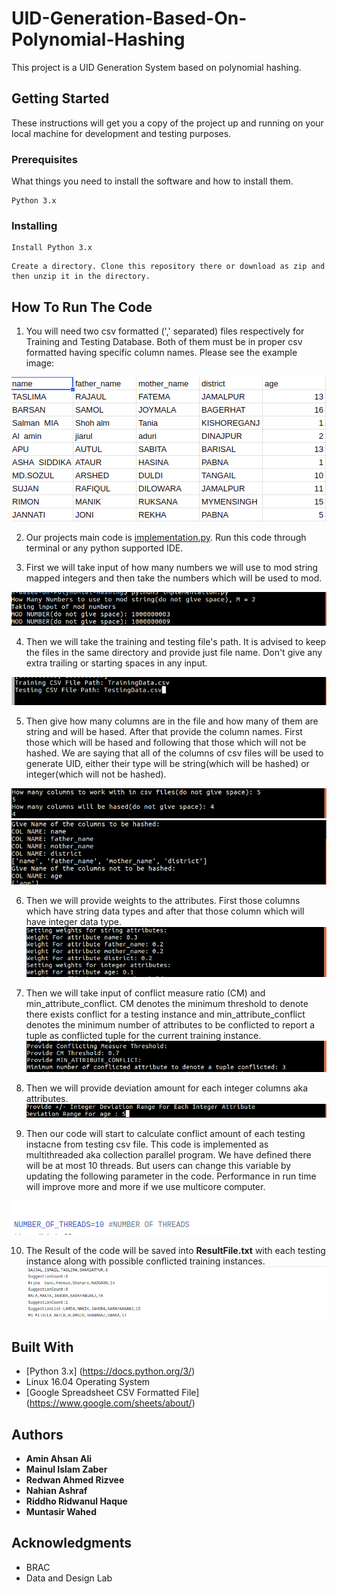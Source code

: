 # UID-Generation-Based-On-Polynomial-Hashing
This project is a UID Generation System based on polynomial hashing.


## Getting Started

These instructions will get you a copy of the project up and running on your local machine for development and testing purposes. 

### Prerequisites

What things you need to install the software and how to install them.

```
Python 3.x
```

### Installing

```
Install Python 3.x 
```
```
Create a directory. Clone this repository there or download as zip and then unzip it in the directory.
```

## How To Run The Code

1. You will need two csv formatted (',' separated) files respectively for Training and Testing Database. Both of them must be in proper csv formatted having specific column names. Please see the example image:

![file format](https://raw.githubusercontent.com/rizveeerprojects/UID-Generation-Based-On-Polynomial-Hashing/master/Images/file_format.png)

2. Our projects main code is [implementation.py](https://github.com/rizveeerprojects/UID-Generation-Based-On-Polynomial-Hashing/blob/master/implementation.py). Run this code through terminal or any python supported IDE.

3. First we will take input of how many numbers we will use to mod string mapped integers and then take the numbers which will be used to mod.

![mod input](https://raw.githubusercontent.com/rizveeerprojects/UID-Generation-Based-On-Polynomial-Hashing/master/Images/mod_input.png)

4. Then we will take the training and testing file's path. It is advised to keep the files in the same directory and provide just file name. Don't give any extra trailing or starting spaces in any input.

![file_name](https://github.com/rizveeerprojects/UID-Generation-Based-On-Polynomial-Hashing/blob/master/Images/file_name.png)

5. Then give how many columns are in the file and how many of them are string and will be hased. After that provide the column names. First those which will be hased and following that those which will not be hashed. We are saying that all of the columns of csv files will be used to generate UID, either their type will be string(which will be hashed) or integer(which will not be hashed). 

![col num hash col](https://github.com/rizveeerprojects/UID-Generation-Based-On-Polynomial-Hashing/blob/master/Images/col_num_hash_col.png)
![col description](https://github.com/rizveeerprojects/UID-Generation-Based-On-Polynomial-Hashing/blob/master/Images/col_description.png)

6. Then we will provide weights to the attributes. First those columns which have string data types and after that those column which will have integer data type.
![weight](https://github.com/rizveeerprojects/UID-Generation-Based-On-Polynomial-Hashing/blob/master/Images/weight_provide.png)

7. Then we will take input of conflict measure ratio (CM) and min_attribute_conflict. CM denotes the minimum threshold to denote there exists conflict for a testing instance and min_attribute_conflict denotes the minimum number of attributes to be conflicted to report a tuple as conflicted tuple for the current training instance. 
![cm](https://github.com/rizveeerprojects/UID-Generation-Based-On-Polynomial-Hashing/blob/master/Images/cm_min_attr.png)

8. Then we will provide deviation amount for each integer columns aka attributes. 
![deviation](https://github.com/rizveeerprojects/UID-Generation-Based-On-Polynomial-Hashing/blob/master/Images/deviation.png)

9. Then our code will start to calculate conflict amount of each testing instacne from testing csv file. This code is implemented as multithreaded aka collection parallel program. We have defined there will be at most 10 threads. But users can change this variable by updating the following parameter in the code. Performance in run time will improve more and more if we use multicore computer.

![threads](https://github.com/rizveeerprojects/UID-Generation-Based-On-Polynomial-Hashing/blob/master/Images/thread.png)

10. The Result of the code will be saved into **ResultFile.txt** with each testing instance along with possible conflicted training instances. 
![result](https://github.com/rizveeerprojects/UID-Generation-Based-On-Polynomial-Hashing/blob/master/Images/result.png)



## Built With

* [Python 3.x] (https://docs.python.org/3/) 
* Linux 16.04 Operating System
* [Google Spreadsheet CSV Formatted File] (https://www.google.com/sheets/about/)


## Authors
* **Amin Ahsan Ali**
* **Mainul Islam Zaber**
* **Redwan Ahmed Rizvee** 
* **Nahian Ashraf**
* **Riddho Ridwanul Haque**
* **Muntasir Wahed**


## Acknowledgments

* BRAC
* Data and Design Lab

